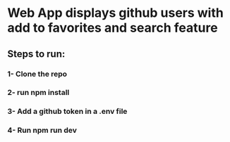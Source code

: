 # Web App displays github users with add to favorites and search feature
## Steps to run:
### 1- Clone the repo
### 2- run npm install
### 3- Add a github token in a .env file
### 4- Run npm run dev